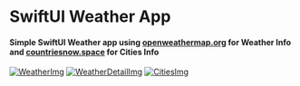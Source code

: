 # SwiftUI Weather App

#### Simple SwiftUI Weather app using [openweathermap.org](https://openweathermap.org) for Weather Info and [countriesnow.space](https://countriesnow.space) for Cities Info

[![WeatherImg](https://i.ibb.co/9HQmy63/Weather.png)](https://i.ibb.co/9HQmy63/Weather.png)
[![WeatherDetailImg](https://i.ibb.co/58P4XpP/Weather-Detail.png)](https://i.ibb.co/58P4XpP/Weather-Detail.png)
[![CitiesImg](https://i.ibb.co/WWpmZwq/Cities.png)](https://i.ibb.co/WWpmZwq/Cities.png)
